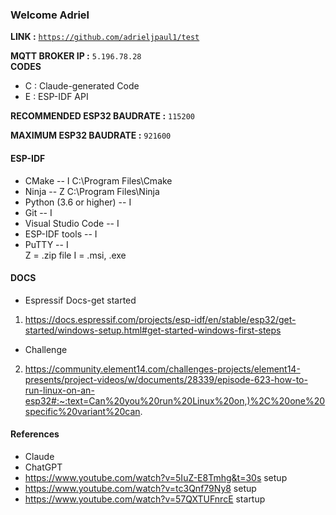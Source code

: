 ### Welcome Adriel
**LINK :**  <code><https://github.com/adrieljpaul1/test></code>  

**MQTT BROKER IP :** <code>5.196.78.28</code>  
**CODES**
- C : Claude-generated Code
- E : ESP-IDF API

**RECOMMENDED ESP32 BAUDRATE :** <code>115200</code>   

**MAXIMUM ESP32 BAUDRATE :** <code>921600</code>  
#### ESP-IDF
- CMake -- I C:\Program Files\Cmake
- Ninja -- Z C:\Program Files\Ninja
- Python (3.6 or higher) -- I
- Git -- I
- Visual Studio Code -- I
- ESP-IDF tools -- I
- PuTTY -- I  
Z = .zip file
I = .msi, .exe
#### DOCS
- Espressif Docs-get started
1. https://docs.espressif.com/projects/esp-idf/en/stable/esp32/get-started/windows-setup.html#get-started-windows-first-steps
- Challenge
2. https://community.element14.com/challenges-projects/element14-presents/project-videos/w/documents/28339/episode-623-how-to-run-linux-on-an-esp32#:~:text=Can%20you%20run%20Linux%20on,)%2C%20one%20specific%20variant%20can.
 
#### References
- Claude
- ChatGPT
- https://www.youtube.com/watch?v=5IuZ-E8Tmhg&t=30s setup
- https://www.youtube.com/watch?v=tc3Qnf79Ny8 setup
- https://www.youtube.com/watch?v=57QXTUFnrcE startup
